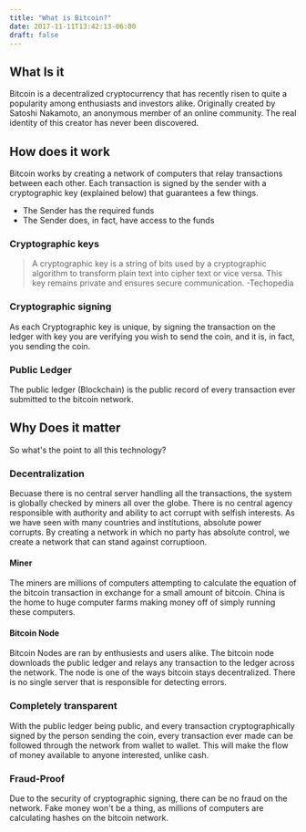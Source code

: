 ```yaml
---
title: "What is Bitcoin?"
date: 2017-11-11T13:42:13-06:00
draft: false
---
```




## What Is it
Bitcoin is a decentralized cryptocurrency that has recently risen to quite a popularity among enthusiasts and investors alike. Originally created by Satoshi Nakamoto, an anonymous member of an online community. The real identity of this creator has never been discovered.

## How does it work
Bitcoin works by creating a network of computers that relay transactions between each other. Each transaction is signed by the sender with a cryptographic key (explained below) that guarantees a few things.

* The Sender has the required funds
* The Sender does, in fact, have access to the funds

### Cryptographic keys
>A cryptographic key is a string of bits used by a cryptographic algorithm to transform plain text into cipher text or vice versa. This key remains private and ensures secure communication.  -Techopedia

### Cryptographic signing
As each Cryptographic key is unique, by signing the transaction on the ledger with key you are verifying you wish to send the coin, and it is, in fact, you sending the coin.

### Public Ledger
The public ledger (Blockchain) is the public record of every transaction ever submitted to the bitcoin network.

## Why Does it matter
So what's the point to all this technology?

### Decentralization
Becuase there is no central server handling all the transactions, the system is globally checked by miners all over the globe. There is no central agency responsible with authority and ability to act corrupt with selfish interests. As we have seen with many countries and institutions, absolute power corrupts. By creating a network in which no party has absolute control, we create a network that can stand against corruptioon. 

#### Miner
The miners are millions of computers attempting to calculate the equation of the bitcoin transaction in exchange for a small amount of bitcoin. China is the home to huge computer farms making money off of simply running these computers.

#### Bitcoin Node
Bitcoin Nodes are ran by enthusiests and users alike. The bitcoin node downloads the public ledger and relays any transaction to the ledger across the network. The node is one of the ways bitcoin stays decentralized. There is no single server that is responsible for detecting errors.

### Completely transparent
With the public ledger being public, and every transaction cryptographically signed by the person sending the coin, every transaction ever made can be followed through the network from wallet to wallet. This will make the flow of money available to anyone interested, unlike cash.

### Fraud-Proof
Due to the security of cryptographic signing, there can be no fraud on the network. Fake money won't be a thing, as millions of computers are calculating hashes on the bitcoin network.

